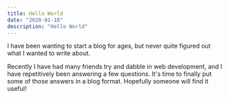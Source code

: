 ```yaml
---
title: Hello World
date: "2020-01-18"
description: "Hello World"
---
```


I have been wanting to start a blog for ages, but never quite figured out
what I wanted to write about.

Recently I have had many friends try and dabble in web development, and
I have repetitively been answering a few questions. It's time to finally
put some of those answers in a blog format. Hopefully someone will find
it useful!
